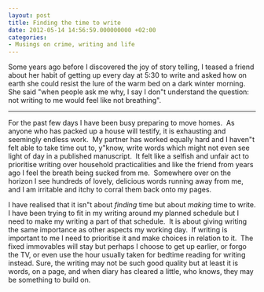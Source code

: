 ```yaml
---
layout: post
title: Finding the time to write
date: 2012-05-14 14:56:59.000000000 +02:00
categories:
- Musings on crime, writing and life
---
```


Some years ago before I discovered the joy of story telling, I teased a friend about her habit of getting up every day at 5:30 to write and asked how on earth she could resist the lure of the warm bed on a dark winter morning.  She said "when people ask me why, I say I don"t understand the question: not writing to me would feel like not breathing".

---

For the past few days I have been busy preparing to move homes.  As anyone who has packed up a house will testify, it is exhausting and seemingly endless work.  My partner has worked equally hard and I haven"t felt able to take time out to, y"know, write words which might not even see light of day in a published manuscript.  It felt like a selfish and unfair act to prioritise writing over household practicalities and like the friend from years ago I feel the breath being sucked from me.  Somewhere over on the horizon I see hundreds of lovely, delicious words running away from me, and I am irritable and itchy to corral them back onto my pages.

I have realised that it isn"t about _finding_ time but about _making_ time to write. I have been trying to fit in my writing around my planned schedule but I need to make my writing a part of that schedule.  It is about giving writing the same importance as other aspects my working day.  If writing is important to me I need to prioritise it and make choices in relation to it.  The fixed immovables will stay but perhaps I choose to get up earlier, or forgo the TV, or even use the hour usually taken for bedtime reading for writing instead. Sure, the writing may not be such good quality but at least it is words, on a page, and when diary has cleared a little, who knows, they may be something to build on.
